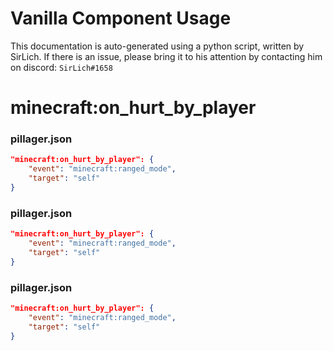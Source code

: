 # Vanilla Component Usage
This documentation is auto-generated using a python script, written by SirLich. If there is an issue, please bring it to his attention by contacting him on discord: `SirLich#1658`

# minecraft:on_hurt_by_player
### pillager.json
```JSON
"minecraft:on_hurt_by_player": {
    "event": "minecraft:ranged_mode",
    "target": "self"
}
```

### pillager.json
```JSON
"minecraft:on_hurt_by_player": {
    "event": "minecraft:ranged_mode",
    "target": "self"
}
```

### pillager.json
```JSON
"minecraft:on_hurt_by_player": {
    "event": "minecraft:ranged_mode",
    "target": "self"
}
```

